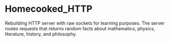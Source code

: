# Homecooked_HTTP
Rebuilding HTTP server with raw sockets for learning purposes. The server routes requests that returns random facts about mathematics, physics, literature, history, and philosophy. 
